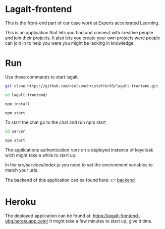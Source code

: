 # Lagalt-frontend
This is the front-end part of our case work at Experis accelerated Learning.

This is an application that lets you find and connect with creative people and join their projects.
It also lets you create your own projects were people can join in to help you were you might be lacking in knowledge.

# Run
Use these commands to start lagalt.

```bash
git clone https://github.com/nielsenchristoffer93/lagalt-frontend.git
```
```bash
cd lagalt-frontend/
```
```bash
npm install
```

```bash
npm start
```
To start the chat go to the chat and run npm start

```bash
cd server
```

```bash
npm start
```

The applications authentication runs on a deployed instance of keycloak wich might take a while to start up.

In the src/services/index.js you need to set the environment variables to match your urls.

The backend of this application can be found here: :point_right: [backend](https://github.com/Jaber-Ali/Lagalt-backend)

# Heroku

The deployed application can be found at: https://lagalt-frontend-gbg.herokuapp.com/
It might take a few minutes to start up, give it time.

